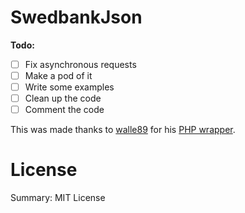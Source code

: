 SwedbankJson
============

**Todo:**
- [ ] Fix asynchronous requests
- [ ] Make a pod of it
- [ ] Write some examples
- [ ] Clean up the code
- [ ] Comment the code

This was made thanks to [walle89](https://github.com/walle89) for his [PHP wrapper](https://github.com/walle89/SwedbankJson).


License
=======

Summary: MIT License
